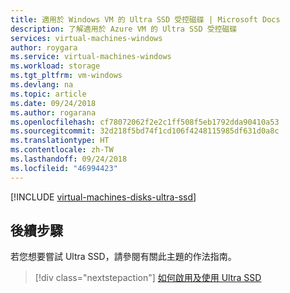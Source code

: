 ```yaml
---
title: 適用於 Windows VM 的 Ultra SSD 受控磁碟 | Microsoft Docs
description: 了解適用於 Azure VM 的 Ultra SSD 受控磁碟
services: virtual-machines-windows
author: roygara
ms.service: virtual-machines-windows
ms.workload: storage
ms.tgt_pltfrm: vm-windows
ms.devlang: na
ms.topic: article
ms.date: 09/24/2018
ms.author: rogarana
ms.openlocfilehash: cf78072062f2e2c1ff508f5eb1792dda90410a53
ms.sourcegitcommit: 32d218f5bd74f1cd106f4248115985df631d0a8c
ms.translationtype: HT
ms.contentlocale: zh-TW
ms.lasthandoff: 09/24/2018
ms.locfileid: "46994423"
---
```

[!INCLUDE [virtual-machines-disks-ultra-ssd](../../../includes/virtual-machines-disks-ultra-ssd.md)]

## <a name="next-steps"></a>後續步驟

若您想要嘗試 Ultra SSD，請參閱有關此主題的作法指南。

> [!div class="nextstepaction"]
> [如何啟用及使用 Ultra SSD](disks-enable-ultra-ssd.md)